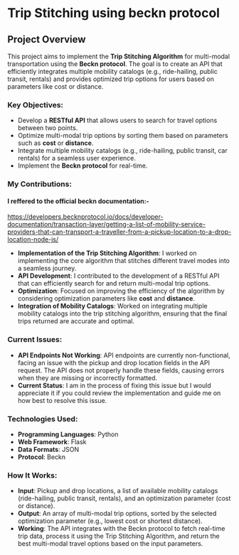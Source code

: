 # Trip Stitching using beckn protocol

## Project Overview

This project aims to implement the **Trip Stitching Algorithm** for multi-modal transportation using the **Beckn protocol**. The goal is to create an API that efficiently integrates multiple mobility catalogs (e.g., ride-hailing, public transit, rentals) and provides optimized trip options for users based on parameters like cost or distance.

### Key Objectives:
- Develop a **RESTful API** that allows users to search for travel options between two points.
- Optimize multi-modal trip options by sorting them based on parameters such as **cost** or **distance**.
- Integrate multiple mobility catalogs (e.g., ride-hailing, public transit, car rentals) for a seamless user experience.
- Implement the **Beckn protocol** for real-time.

### My Contributions:
  #### I reffered to the official beckn documentation:- 
  https://developers.becknprotocol.io/docs/developer-documentation/transaction-layer/getting-a-list-of-mobility-service-providers-that-can-transport-a-traveller-from-a-pickup-location-to-a-drop-location-node-js/
- **Implementation of the Trip Stitching Algorithm**: I worked on implementing the core algorithm that stitches different travel modes into a seamless journey.
- **API Development**: I contributed to the development of a RESTful API that can efficiently search for and return multi-modal trip options.
- **Optimization**: Focused on improving the efficiency of the algorithm by considering optimization parameters like **cost** and **distance**.
- **Integration of Mobility Catalogs**: Worked on integrating multiple mobility catalogs into the trip stitching algorithm, ensuring that the final trips returned are accurate and optimal.

### Current Issues:
  - **API Endpoints Not Working**: API endpoints are currently non-functional, facing an issue with the pickup and drop location fields in the API request. The API does not properly handle these fields, causing errors when they are missing or incorrectly formatted.
  - **Current Status**: I am in the process of fixing this issue but I would appreciate it if you could review the implementation and guide me on how best to resolve this issue.
    
### Technologies Used:
- **Programming Languages**: Python
- **Web Framework**: Flask
- **Data Formats**: JSON
- **Protocol**: Beckn

### How It Works:
- **Input**: Pickup and drop locations, a list of available mobility catalogs (ride-hailing, public transit, rentals), and an optimization parameter (cost or distance).
- **Output**: An array of multi-modal trip options, sorted by the selected optimization parameter (e.g., lowest cost or shortest distance).
- **Working**: The API integrates with the Beckn protocol to fetch real-time trip data, process it using the Trip Stitching Algorithm, and return the best multi-modal travel options based on the input parameters.

